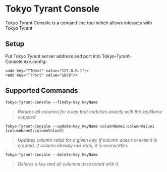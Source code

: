 Tokyo Tyrant Console 
=====================

Tokyo Tyrant Console is a comand line tool which allows interacts with Tokyo Tyrant

Setup
-----

Put Tokyo Tyrant server address and port into Tokyo-Tyrant-Console.exe.config: 

    <add key="TTHost" value="127.0.0.1"/>
    <add key="TTPort" value="1978"/>

Supported Commands
------

    Tokyo-Tyrant-Console --findby-key keyName

>*Returns all columns for a key that matches exactly with the keyName supplied.*


    Tokyo-Tyrant-Console --update-key keyName columnName1:columnValue1 [columnName2:columnValue2]

>*Updates column valus for a given key. If column does not exist it is created. If column already has data, it is overwritten.*


    Tokyo-Tyrant-Console --delete-key keyName

>*Deletes a key and all columns assosiated with it.*

